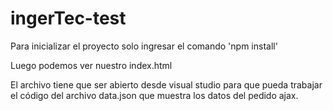 # ingerTec-test

Para inicializar el proyecto solo ingresar el comando 'npm install' 

Luego podemos ver nuestro index.html 

El archivo tiene que ser abierto desde visual studio para que pueda trabajar 
el código del archivo data.json que muestra los datos del pedido ajax. 
